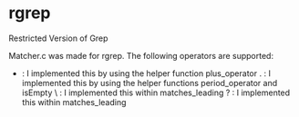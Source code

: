 # rgrep
Restricted Version of Grep


Matcher.c was made for rgrep.
The following operators are supported:
+ : I implemented this by using the helper function plus_operator
. : I implemented this by using the helper functions period_operator and isEmpty
\ : I implemented this within matches_leading
? : I implemented this within matches_leading
